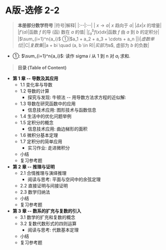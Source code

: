 # A版-选修 2-2
> **本册部分数学符号**
|符号|解释|
|:--|:--|
| $x \rightarrow a$| $x$ 趋向于 $a$|
|$\Delta{x}$|$x$ 的增量|
|$f'(a)$|函数 $f$ 的导 (函) 数在 $a$ 的值|
|$\int^b_a{f(x)dx}$|函数 $f$ 由 $a$ 到 $b$ 的定积分|
|$\sum_{i=1}^n{a_i}$ ①|$a_1 + a_2 + a_3 + \cdots + a_n $|
|$i$|虚数单位|
|$C$|复数集|
|$a + bi \quad (a, b \in R)$|实部为$a$, 虚部为 $b$ 的负数|
- ①: $\sum_{i=1}^n{a_i}$: 读作 sigma $i$ 从 1 到 n 对 $a_i$ 求和.


>**目录 (Table of Content)**
- **第 1 章 -- 导数及其应用**
    + 1.1 变化率与导数
    + 1.2 导数的计算
        - 探究与发现: 牛顿法 -- 用导数方法求方程的近似解: 
    + 1.3 导数在研究函数中的应用
        - 信息技术应用: 图形技术与函数信息
    + 1.4 生活中的优化问题举例
    + 1.5 定积分的概念
        - 信息技术应用: 曲边梯形的面积
    + 1.6 微积分基本定理
    + 1.7 定积分的简单应用
        - 实习作业: 走进微积分
    + 小结
	+ 复习参考题    
- **第 2 章 -- 推理与证明**
    + 2.1 合情推理与演绎推理
        - 阅读与思考: 平面与空间中的余弦定理 
    + 2.2 直接证明与间接证明
    + 2.3 数学归纳法
    + 小结
	+ 复习参考题    
- **第 3 章 -- 数系的扩充与复数的引入**
    + 3.1 数学的扩充和复数的概念
    + 3.2 复数代数形式的四则运算
        - 阅读与思考: 代数基本定理
    + 小结
	+ 复习参考题    